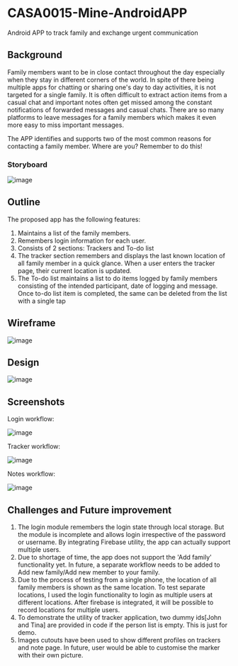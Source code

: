 # CASA0015-Mine-AndroidAPP
Android APP to track family and exchange urgent communication

## Background
Family members want to be in close contact throughout the day especially when they stay in different corners of the world.
In spite of there being multiple apps for chatting or sharing one's day to day activities, it is not targeted for a single family.
It is often difficult to extract action items from a casual chat and important notes often get missed among the constant notifications of forwarded messages and casual chats.
There are so many platforms to leave messages for a family members which makes it even more easy to miss important messages.

The APP identifies and supports two of the most common reasons for contacting a family member.
Where are you?
Remember to do this!

### Storyboard
![image](https://user-images.githubusercontent.com/91799774/167427055-541701b8-6360-48ee-b71c-d1c1a0805537.png)

## Outline
The proposed app has the following features:
1. Maintains a list of the family members.
2. Remembers login information for each user.
3. Consists of 2 sections: Trackers and To-do list
4. The tracker section remembers and displays the last known location of all family member in a quick glance. When a user enters the tracker page, their current location is updated.
5. The To-do list maintains a list to do items logged by family members consisting of the intended participant, date of logging and message. Once to-do list item is completed, the same can be deleted from the list with a single tap

## Wireframe
![image](https://user-images.githubusercontent.com/91799774/167428711-aeb675af-e17e-4749-9a3d-648a04e2fa0e.png)

## Design
![image](https://user-images.githubusercontent.com/91799774/167440009-32975829-d12b-4889-8aa2-150e19c5a012.png)

## Screenshots
Login workflow:

![image](https://user-images.githubusercontent.com/91799774/167434793-2b982b79-f1fc-4005-859a-047b3181f994.png)

Tracker workflow:

![image](https://user-images.githubusercontent.com/91799774/167436423-dccfe41f-af67-4eef-9359-f9c7d0b3a83d.png)


Notes workflow:


![image](https://user-images.githubusercontent.com/91799774/167446067-6aec374d-c576-42a7-82f4-8a29e18ea656.png)


## Challenges and Future improvement
1. The login module remembers the login state through local storage. But the module is incomplete and allows login irrespective of the password or username. 
 By integrating Firebase utility, the app can actually support multiple users.
2. Due to shortage of time, the app does not support the 'Add family' functionality yet. In future, a separate workflow needs to be added to Add new family/Add new member to your family.
3. Due to the process of testing from a single phone, the location of all family members is shown as the same location. To test separate locations, I used the login functionality to login as multiple users at different locations. After firebase is integrated, it will be possible to record locations for multiple users.
4. To demonstrate the utility of tracker application, two dummy ids[John and Tina] are provided in code if the person list is empty. This is just for demo.
5. Images cutouts have been used to show different profiles on trackers and note page. In future, user would be able to customise the marker with their own picture.

